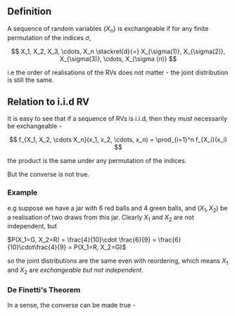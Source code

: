 ## Definition

A sequence of random variables $\{X_n\}$ is exchangeable if for any finite permutation of the indices $\sigma$, 

$$
X_1, X_2, X_3, \cdots, X_n \stackrel{d}{=} X_{\sigma(1)}, X_{\sigma(2)}, X_{\sigma(3)}, \cdots, X_{\sigma (n)}
$$

i.e the order of realisations of the RVs does not matter - the joint distribution is still the same.

## Relation to i.i.d RV

It is easy to see that if a sequence of RVs is i.i.d, then they must necessarily be exchangeable -

$$
	f_{X_1, X_2, \cdots X_n}(x_1, x_2, \cdots, x_n) =
	\prod_{i=1}^n f_{X_i}(x_i)
$$

the product is the same under any permutation of the indices.

But the converse is not true.
### Example

 e.g suppose we have a jar with 6 red balls and 4 green balls, and $(X_1, X_2)$ be a realisation of two draws from this jar. Clearly $X_1$ and $X_2$ are not independent, but

$P(X_1=G, X_2=R) = \frac{4}{10}\cdot \frac{6}{9} = \frac{6}{10}\cdot\frac{4}{9} = P(X_1=R, X_2=G)$

so the joint distributions are the same even with reordering, which means $X_1$ and $X_2$ are *exchangeable but not independent*.

### De Finetti's Theorem

In a sense, the converse can be made true - 


